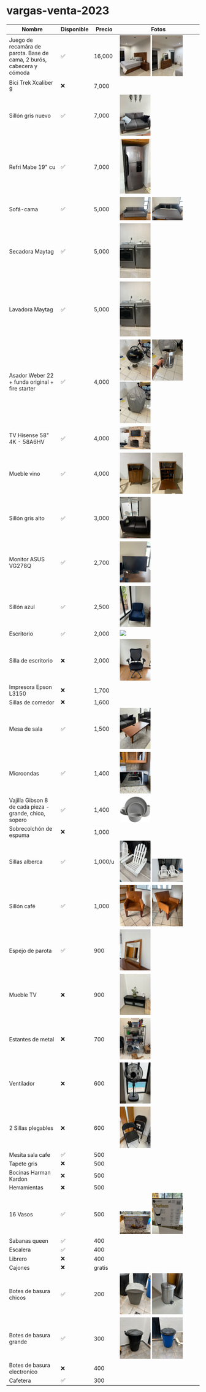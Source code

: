 # vargas-venta-2023

| Nombre                                                                | Disponible | Precio  | Fotos                                                                                                                               |
| --------------------------------------------------------------------- | ---------- | ------- | ----------------------------------------------------------------------------------------------------------------------------------- |
| Juego de recamára de parota. Base de cama, 2 burós, cabecera y cómoda | ✅         | 16,000  | <img src='./img/cuarto 1.jpeg' width=40%> <img src='./img/cuarto 2.jpeg' width=40%>                                                 |
| Bici Trek Xcaliber 9                                                  | ❌         | 7,000   |                                                                                                                                     |
| Sillón gris nuevo                                                     | ✅         | 7,000   | <img src='./img/sillon gris nuevo.jpeg' width="40%">                                                                                |
| Refri Mabe 19" cu                                                     | ✅         | 7,000   | <img src='./img/refri mabe 19.jpeg' width="40%">                                                                                    |
| Sofá-cama                                                             | ✅         | 5,000   | <img src='./img/sofa cama 1.jpeg' width="40%"> <img src='./img/sofa cama 2.jpeg' width="40%">                                       |
| Secadora Maytag                                                       | ✅         | 5,000   | <img src='./img/lavadora y secadora.jpeg' width="40%">                                                                              |
| Lavadora Maytag                                                       | ✅         | 5,000   | <img src='./img/lavadora y secadora.jpeg' width="40%">                                                                              |
| Asador Weber 22 + funda original + fire starter                       | ✅         | 4,000   | <img src='./img/asador 1.jpeg' width="40%"> <img src='./img/asador 2.jpeg' width="40%"> <img src='./img/asador 3.jpeg' width="40%"> |
| TV Hisense 58" 4K - 58A6HV                                            | ✅         | 4,000   | <img src='./img/tv.jpeg' width="40%">                                                                                               |
| Mueble vino                                                           | ✅         | 4,000   | <img src='./img/vineta 1.jpeg' width="40%"> <img src='./img/vineta 2.jpeg' width="40%">                                             |
| Sillón gris alto                                                      | ✅         | 3,000   | <img src='./img/sillon gris viejo.jpeg' width="40%">                                                                                |
| Monitor ASUS VG278Q                                                   | ✅         | 2,700   | <img src='./img/monitor.jpeg' width="40%">                                                                                          |
| Sillón azul                                                           | ✅         | 2,500   | <img src='./img/sillon azul.jpeg' width="40%">                                                                                      |
| Escritorio                                                            | ✅         | 2,000   | <img src='./img/escritorio.jpeg.jpeg' width="40%">                                                                                  |
| Silla de escritorio                                                   | ❌         | 2,000   | <img src='./img/silla escritorio.jpeg' width="40%">                                                                                 |
| Impresora Epson L3150                                                 | ❌         | 1,700   |                                                                                                                                     |
| Sillas de comedor                                                     | ❌         | 1,600   |                                                                                                                                     |
| Mesa de sala                                                          | ✅         | 1,500   | <img src='./img/mesa sala.jpeg' width="40%">                                                                                        |
| Microondas                                                            | ✅         | 1,400   | <img src='./img/microondas.jpeg' width="40%">                                                                                       |
| Vajilla Gibson 8 de cada pieza - grande, chico, sopero                | ✅         | 1,400   | <img src='./img/vajilla.jpg' width="40%">                                                                                           |
| Sobrecolchón de espuma                                                | ❌         | 1,000   |                                                                                                                                     |
| Sillas alberca                                                        | ✅         | 1,000/u | <img src='./img/sillas alberca 1.jpeg' width="40%"> <img src='./img/sillas alberca 2.jpeg' width="40%">                             |
| Sillón café                                                           | ✅         | 1,000   | <img src='./img/sillon cafe 1.jpeg' width="40%"> <img src='./img/sillon cafe 2.jpeg' width="40%">                                   |
| Espejo de parota                                                      | ✅         | 900     | <img src='./img/espejo parota.jpeg' width="40%">                                                                                    |
| Mueble TV                                                             | ❌         | 900     | <img src='./img/mueble TV.jpeg' width="40%">                                                                                        |
| Estantes de metal                                                     | ❌         | 700     | <img src='./img/estante metal.jpeg' width="40%">                                                                                    |
| Ventilador                                                            | ❌         | 600     | <img src='./img/ventilador.jpeg' width="40%">                                                                                       |
| 2 Sillas plegables                                                    | ❌         | 600     | <img src='./img/sillas plegables.jpeg' width="40%">                                                                                 |
| Mesita sala cafe                                                      | ✅         | 500     |                                                                                                                                     |
| Tapete gris                                                           | ❌         | 500     |                                                                                                                                     |
| Bocinas Harman Kardon                                                 | ❌         | 500     |                                                                                                                                     |
| Herramientas                                                          | ❌         | 500     |                                                                                                                                     |
| 16 Vasos                                                              | ✅         | 500     | <img src='./img/vasos 1.jpeg' width="40%"> <img src='./img/vasos 2.jpeg' width="40%">                                               |
| Sabanas queen                                                         | ✅         | 400     |                                                                                                                                     |
| Escalera                                                              | ✅         | 400     |                                                                                                                                     |
| Librero                                                               | ❌         | 400     |                                                                                                                                     |
| Cajones                                                               | ❌         | gratis  |                                                                                                                                     |
| Botes de basura chicos                                                | ✅         | 200     | <img src='./img/basura mediano.jpeg' width="40%"> <img src='./img/basura chico 2.jpeg' width="40%">                                 |
| Botes de basura grande                                                | ✅         | 300     | <img src='./img/basura grande.jpeg' width="40%"> <img src='./img/basura grande 2.jpeg' width="40%">                                 |
| Botes de basura electronico                                           | ❌         | 400     |                                                                                                                                     |
| Cafetera                                                              | ✅         | 300     |                                                                                                                                     |
